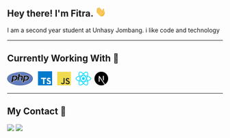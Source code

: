 <h2> Hey there! I'm Fitra. <img src="./img/Hi.gif" width="25"></h2>
I am a second year student at Unhasy Jombang. i like code and technology 
<hr style="margin-top: 15px;margin-bottom: 15px">   

<h2> Currently Working With 🚀</h2>
<span><img src="./img/php.png"/></span> &nbsp;
<span><img src="./img/typescript.png"/></span> &nbsp;
<span><img src="./img/javascript.png"/></span> &nbsp;
<span><img src="./img/react.png"/></span>&nbsp;
<span><img src="./img/nextjs.png"/></span>&nbsp;
<hr style="margin-top: 15px;margin-bottom: 15px">   

<!-- <h2> Currently Learning 📚</h2> -->
<!-- <hr style="margin-top: 15px;margin-bottom: 15px">    -->


<h2> My Contact 👦</h2>
<a href="https://www.instagram.com/fitra36_"><img src="https://img.shields.io/badge/Instagram-DD2476?style=for-the-badge&logo=instagram&logoColor=white"/></a>
<a href="https://www.linkedin.com/in/rizki-r-998b45129/"><img src="https://img.shields.io/badge/linkedin-0077B5?style=for-the-badge&logo=linkedin&logoColor=white"/></a>
